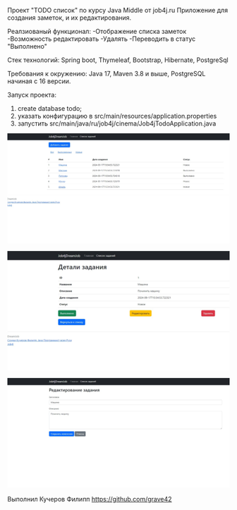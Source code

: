 Проект "TODO список" по курсу Java Middle от job4j.ru
Приложение для создания заметок, и их редактирования.

Реалзиованый функционал:
-Отображение списка заметок
-Возможность редактировать
-Удалять
-Переводить в статус "Выполнено"

Стек технологий: Spring boot, Thymeleaf, Bootstrap, Hibernate, PostgreSql

Требования к окружению: Java 17, Maven 3.8 и выше, PostgreSQL начиная с 16 версии.

Запуск проекта:

1. create database todo;
2. указать конфигурацию в src/main/resources/application.properties
3. запустить src/main/java/ru/job4j/cinema/Job4jTodoApplication.java

![img.jpg](img.jpg)

![img_1.jpg](img_1.jpg)

![img_2.jpg](img_2.jpg)

Выполнил Кучеров Филипп  https://github.com/grave42